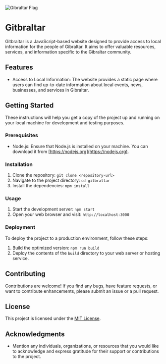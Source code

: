 ![Gibraltar Flag](https://symbolhunt.com/wp-content/uploads/2021/03/Gibraltar-.png)

# Gitbraltar

Gitbraltar is a JavaScript-based website designed to provide access to local information for the people of Gibraltar. It aims to offer valuable resources, services, and information specific to the Gibraltar community.

## Features

- Access to Local Information: The website provides a static page where users can find up-to-date information about local events, news, businesses, and services in Gibraltar.

## Getting Started

These instructions will help you get a copy of the project up and running on your local machine for development and testing purposes.

### Prerequisites

- Node.js: Ensure that Node.js is installed on your machine. You can download it from [https://nodejs.org](https://nodejs.org).

### Installation

1. Clone the repository: `git clone <repository-url>`
2. Navigate to the project directory: `cd gitbraltar`
3. Install the dependencies: `npm install`

### Usage

1. Start the development server: `npm start`
2. Open your web browser and visit: `http://localhost:3000`

### Deployment

To deploy the project to a production environment, follow these steps:

1. Build the optimized version: `npm run build`
2. Deploy the contents of the `build` directory to your web server or hosting service.

## Contributing

Contributions are welcome! If you find any bugs, have feature requests, or want to contribute enhancements, please submit an issue or a pull request.

## License

This project is licensed under the [MIT License](LICENSE).

## Acknowledgments

- Mention any individuals, organizations, or resources that you would like to acknowledge and express gratitude for their support or contributions to the project.


